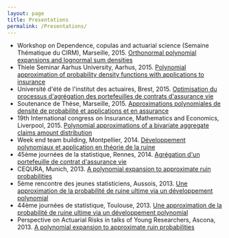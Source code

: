 ```yaml
---
layout: page
title: Presentations
permalink: /Presentations/
---
```


* Workshop on Dependence, copulas and actuarial science (Semaine Thématique du CIRM), Marseille, 2015.
[Orthonormal polynomial expansions and lognormal sum densities](/Presentations/SemaineThematiqueCIRMGoffard.pdf)
* Thiele Seminar Aarhus University, Aarhus, 2015.
[Polynomial approximation of probability density functions with applications to insurance](/Presentations/AUSeminar.pdf)
* Université d'été de l'institut des actuaires, Brest, 2015.
[Optimisation du processus d'agrégation des portefeuilles de contrats d'assurance vie](/Presentations/SlidesEuria.pdf)
* Soutenance de Thèse, Marseille, 2015.
[Approximations polynomiales de densité de probabilité et applications et en assurance](/Presentations/SoutenanceThese.pdf)
* 19th International congress on Insurance, Mathematics and Economics, Liverpool, 2015.
[Polynomial approximations of a bivariate aggregate claims amount distribution](/Presentations/IMEConferenceSlidesPO.pdf)
* Week end team building, Montpellier, 2014.
[Développement polynomiaux et application en théorie de la ruine](/Files/PresentationWeTeamBuilding/Pierre-O-Goffard-WETeamBuildingMontpellier.pdf)
* 45ème journées de la statistique, Rennes, 2014.
[Agrégation d'un portefeuille de contrat d'assurance vie](/Presentations/SlidesSFDSGoffardRennes.pdf)
* CEQURA, Munich, 2013. [A polynomial expansion to approximate ruin probabilities](/Presentations/SlidesCEQURA2013Goffard.pdf)
* 5ème rencontre des jeunes statisticiens, Aussois, 2013. [Une approximation de la probabilité de ruine ultime via un développement polynomial](/Presentations/SlidesAussoisGoffard.pdf)
* 44ème journées de statistique, Toulouse, 2013. [Une approximation de la probabilité de ruine ultime via un développement polynomial](/Presentations/Goffard_PO_StatistiqueNonParametrique.pdf)
* Perspective on Actuarial Risks in talks of Young Researchers, Ascona, 2013. [A polynomial expansion to approximate ruin probabilities](/presentations/SlidesAscona.pdf)